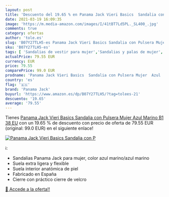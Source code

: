 ```yaml
---
layout: post
title: 'Descuento del 19.65 % en Panama Jack Vieri Basics  Sandalia con P'
date: 2021-03-19 16:09:35
image: 'https://m.media-amazon.com/images/I/41tBT7Ld5PL._SL400_.jpg'
comments: true
category: ofertas
author: 'tole.es'
slug: 'B07Y27TLH5-es Panama Jack Vieri Basics Sandalia con Pulsera Mujer Azul...'
sku: 'B07Y27TLH5-es'
tags: [ 'Sandalias de vestir para mujer','Sandalias y palas de mujer','Zapatos','Zapatos para mujer','Zapatos y complementos','panama jack','sandalia', ]
actualPrice: 79.55 EUR
currency: EUR
price: 79.55
comparePrice: 99.0 EUR
prodname: 'Panama Jack Vieri Basics  Sandalia con Pulsera Mujer  Azul  Marino B1   38 EU'
country: 'es'
flag: '🇪🇸'
brand: 'Panama Jack'
buyurl: 'https://www.amazon.es/dp/B07Y27TLH5/?tag=tolees-21'
descuento: '19.65'
average: '79.55'
---
```


Tienes [Panama Jack Vieri Basics  Sandalia con Pulsera Mujer  Azul  Marino B1   38 EU](https://www.amazon.es/dp/B07Y27TLH5/?tag=tolees-21) con un 19.65 % de descuento con precio de oferta de 79.55 EUR (original: 99.0 EUR) en el siguiente enlace!

[![Panama Jack Vieri Basics  Sandalia con P](https://m.media-amazon.com/images/I/41tBT7Ld5PL._SL400_.jpg)](https://www.amazon.es/dp/B07Y27TLH5/?tag=tolees-21)

ℹ️:

- Sandalias Panama Jack para mujer, color azul marino/azul marino
- Suela extra ligera y flexible
- Suela interior anatómica de piel
- Fabricado en España
- Cierre con práctico cierre de velcro

[🛒 Accede a la oferta!!](https://www.amazon.es/dp/B07Y27TLH5/?tag=tolees-21)

